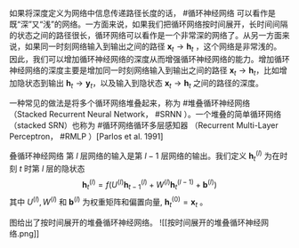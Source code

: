 如果将深度定义为网络中信息传递路径长度的话， #循环神经网络 可以看作是既“深”又“浅”的网络。一方面来说，如果我们把循环网络按时间展开，长时间间隔的状态之间的路径很长，循环网络可以看作是一个非常深的网络了。从另一方面来说，如果同一时刻网络输入到输出之间的路径 $\mathbf{x}_{t} \rightarrow \mathbf{h}_{t}$ ，这个网络是非常浅的。
因此，我们可以增加循环神经网络的深度从而增强循环神经网络的能力。增加循环神经网络的深度主要是增加同一时刻网络输入到输出之间的路径 $\mathbf{x}_{t} \rightarrow \mathbf{h}_{t}$，比如增加隐状态到输出 $\mathbf{h}_{t} \rightarrow \mathbf{y}_{t}$，以及输入到隐状态 $\mathbf{x}_{t} \rightarrow \mathbf{h}_{t}$ 之间的路径的深度。

一种常见的做法是将多个循环网络堆叠起来，称为 #堆叠循环神经网络 （Stacked Recurrent Neural Network， #SRNN ）。一个堆叠的简单循环网络（stacked SRN）也称为 #循环网络循环多层感知器 （Recurrent Multi-Layer Perceptron， #RMLP ）[Parlos et al. 1991]

叠循环神经网络 第 ${l}$ 层网络的输入是第 ${l-1}$ 层网络的输出。我们定义 ${\mathbf{h}_{t}^{(l)}}$ 为在时刻 ${t}$ 时第 ${l}$ 层的隐状态 $${ \mathbf{h}_{t}^{(l)}=f\left(U^{(l)} \mathbf{h}_{t-1}^{(l)}+W^{(l)} \mathbf{h}_{t}^{(l-1)}+\mathbf{b}^{(l)}\right) }$$ 其中 ${U^{(l)}, W^{(l)}}$ 和 ${\mathbf{b}^{(l)}}$ 为权重矩阵和偏置向量, ${\mathbf{h}_{t}^{(0)}=\mathbf{x}_{t}}$ 。

图给出了按时间展开的堆叠循环神经网络。
![[按时间展开的堆叠循环神经网络.png]]